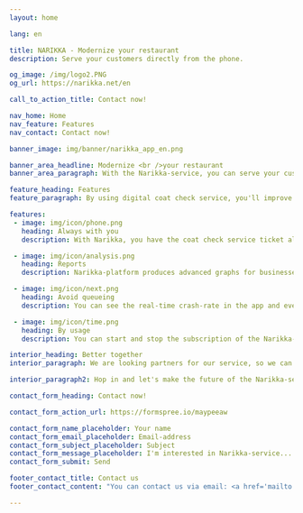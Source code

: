 ```yaml
---
layout: home

lang: en

title: NARIKKA - Modernize your restaurant
description: Serve your customers directly from the phone.

og_image: /img/logo2.PNG
og_url: https://narikka.net/en

call_to_action_title: Contact now!

nav_home: Home
nav_feature: Features
nav_contact: Contact now!

banner_image: img/banner/narikka_app_en.png

banner_area_headline: Modernize <br />your restaurant
banner_area_paragraph: With the Narikka-service, you can serve your customers directly from the phone. Streamline your coat check service by enabling mobile payments and digital coat hanger tags.

feature_heading: Features
feature_paragraph: By using digital coat check service, you'll improve access control and avoid the peak hours of coat check service

features:
 - image: img/icon/phone.png
   heading: Always with you
   description: With Narikka, you have the coat check service ticket always with you and avoid the cost of searching lost tickets.

 - image: img/icon/analysis.png
   heading: Reports
   description: Narikka-platform produces advanced graphs for businesses from usage of the application that will make your customer service even better.

 - image: img/icon/next.png
   heading: Avoid queueing
   description: You can see the real-time crash-rate in the app and even pay directly in line.

 - image: img/icon/time.png
   heading: By usage
   description: You can start and stop the subscription of the Narikka-service any time. We will always bill you by usage.

interior_heading: Better together
interior_paragraph: We are looking partners for our service, so we can develop it together to make it to the best fit for your business. We aim to be the best digital platform for restaurants.

interior_paragraph2: Hop in and let's make the future of the Narikka-service today, together!

contact_form_heading: Contact now!

contact_form_action_url: https://formspree.io/maypeeaw

contact_form_name_placeholder: Your name
contact_form_email_placeholder: Email-address
contact_form_subject_placeholder: Subject
contact_form_message_placeholder: I'm interested in Narikka-service...
contact_form_submit: Send

footer_contact_title: Contact us
footer_contact_content: "You can contact us via email: <a href='mailto:info@narikka.net'>info@narikka.net</a>"

---
```

